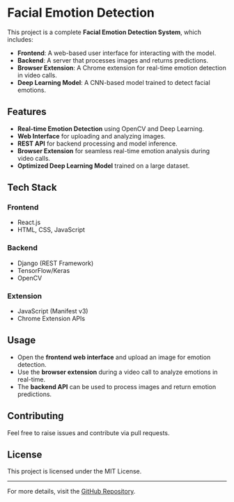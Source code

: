 # Facial Emotion Detection

This project is a complete **Facial Emotion Detection System**, which includes:
- **Frontend**: A web-based user interface for interacting with the model.
- **Backend**: A server that processes images and returns predictions.
- **Browser Extension**: A Chrome extension for real-time emotion detection in video calls.
- **Deep Learning Model**: A CNN-based model trained to detect facial emotions.

## Features
- **Real-time Emotion Detection** using OpenCV and Deep Learning.
- **Web Interface** for uploading and analyzing images.
- **REST API** for backend processing and model inference.
- **Browser Extension** for seamless real-time emotion analysis during video calls.
- **Optimized Deep Learning Model** trained on a large dataset.

## Tech Stack
### **Frontend**
- React.js
- HTML, CSS, JavaScript

### **Backend**
- Django (REST Framework)
- TensorFlow/Keras
- OpenCV

### **Extension**
- JavaScript (Manifest v3)
- Chrome Extension APIs

## Usage
- Open the **frontend web interface** and upload an image for emotion detection.
- Use the **browser extension** during a video call to analyze emotions in real-time.
- The **backend API** can be used to process images and return emotion predictions.

## Contributing
Feel free to raise issues and contribute via pull requests.

## License
This project is licensed under the MIT License.

---
For more details, visit the [GitHub Repository](https://github.com/championorwhat/TeachMood).

